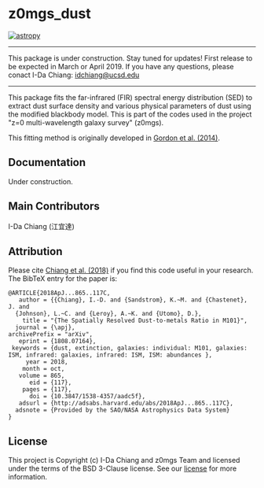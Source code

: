 # z0mgs_dust
[![astropy](http://img.shields.io/badge/powered%20by-AstroPy-orange.svg?style=flat)](http://www.astropy.org/)

------
This package is under construction. Stay tuned for updates! First release to be expected in March or April 2019.
If you have any questions, please conact I-Da Chiang: idchiang@ucsd.edu

------
This package fits the far-infrared (FIR) spectral energy distribution (SED) to extract dust surface density and various physical parameters of dust using the modified blackbody model. This is part of the codes used in the project "z=0 multi-wavelength galaxy survey" (z0mgs).

This fitting method is originally developed in [Gordon et al. (2014)](http://adsabs.harvard.edu/abs/2014ApJ...797...85G).

## Documentation
Under construction.

## Main Contributors
I-Da Chiang (江宜達)

## Attribution
Please cite [Chiang et al. (2018)](http://adsabs.harvard.edu/abs/2018ApJ...865..117C) if you find this code useful in your research.
The BibTeX entry for the paper is:

    @ARTICLE{2018ApJ...865..117C,
       author = {{Chiang}, I.-D. and {Sandstrom}, K.~M. and {Chastenet}, J. and 
      {Johnson}, L.~C. and {Leroy}, A.~K. and {Utomo}, D.},
        title = "{The Spatially Resolved Dust-to-metals Ratio in M101}",
      journal = {\apj},
    archivePrefix = "arXiv",
       eprint = {1808.07164},
     keywords = {dust, extinction, galaxies: individual: M101, galaxies: ISM, infrared: galaxies, infrared: ISM, ISM: abundances },
         year = 2018,
        month = oct,
       volume = 865,
          eid = {117},
        pages = {117},
          doi = {10.3847/1538-4357/aadc5f},
       adsurl = {http://adsabs.harvard.edu/abs/2018ApJ...865..117C},
      adsnote = {Provided by the SAO/NASA Astrophysics Data System}
    }

## License
This project is Copyright (c) I-Da Chiang and z0mgs Team and licensed under
the terms of the BSD 3-Clause license. See our [license](https://github.com/idchiang/z0mgs_dust/blob/master/LICENSE) for
more information.
